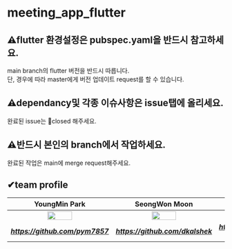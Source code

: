 # meeting_app_flutter

## ⚠flutter 환경설정은 pubspec.yaml을 반드시 참고하세요.
main branch의 flutter 버전을 반드시 따릅니다.<br>
단, 경우에 따라 master에게 버전 업데이트 request를 할 수 있습니다.

## ⚠dependancy및 각종 이슈사항은 issue탭에 올리세요.
완료된 issue는 🚫closed 해주세요.

## ⚠반드시 본인의 branch에서 작업하세요.
완료된 작업은 main에 merge request해주세요.

## ✔team profile
| YoungMin Park | SeongWon Moon | SeongRyeol Jeong |
| :---: | :---: | :---: |
| <img src="https://avatars.githubusercontent.com/u/44596598?s=460&u=bc034f5fbfd65fdf3679fd4086933e2393dae71c&v=4" width="50%"></img>  | <img src="https://avatars.githubusercontent.com/u/59243180?v=4" width="50%"></img> | <img src="https://avatars.githubusercontent.com/u/64255265?v=4" width="50%"></img> |
| ***https://github.com/pym7857*** | ***https://github.com/dkalshek*** | ***https://github.com/what-is-your-url*** |
